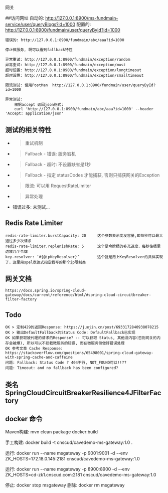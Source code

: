 网关

##访问网址
    自动的: http://127.0.0.1:8900/ms-fundmain-service/user/queryBlogs?id=1000
    配置的: http://127.0.0.1:8900/fundmain/user/queryById?id=1000

    错误的: http://127.0.0.1:8900/fundmain/abc/aaa?id=1000

    停止微服务, 既可以看到fallback特性

    异常重试: http://127.0.0.1:8900/fundmain/exception/random
    异常重试: http://127.0.0.1:8900/fundmain/exception/must
    超时设置: http://127.0.0.1:8900/fundmain/exception/longtimeout
    超时设置: http://127.0.0.1:8900/fundmain/exception/smalltimeout
    
    限流测试: 使用PostMan  http://127.0.0.1:8900/fundmain/user/queryById?id=1000

    异常测试:
        根据accept 返回json格式:
        curl 'http://127.0.0.1:8900/fundmain/abc/aaa?id=1000' --header 'Accept: application/json'

    

## 测试的相关特性
* > 重试机制
* > Fallback - 错误: 服务宕机 
* > Fallback - 超时: 不设置缺省是1秒
* > Fallback - 指定 statusCodes 才能捕获, 否则只捕获网关的Exception  
* > 限流: 可以用 RequestRateLimiter  
* > 异常处理
* 错误过多: 未测试...

## Redis Rate Limiter
    redis-rate-limiter.burstCapacity: 20     这个参数表示突发容量,即每秒可以最大通过多少次请求
    redis-rate-limiter.replenishRate: 5      这个是令牌桶的补充速度，每秒往桶里边放几个令牌
    key-resolver: ‘#{@ipKeyResolver}’        这个就是用上KeyResolver的具体实现了，这里用spel表达式指定我写的那个ip限制类


## 网关文档
    https://docs.spring.io/spring-cloud-gateway/docs/current/reference/html/#spring-cloud-circuitbreaker-filter-factory

## Todo 
    OK > 定制429的返回Response: https://juejin.cn/post/6933172840938078215
    OK > 输出DefaultFallback的Status Code: DefaultFallback已实现
    OK 如果获取被代理的请求的Response? -- 可以获取 Status, 其他没内容(否则网关的内存会被爆), 所以可以不拦截微服务的错误, 而在微服务侧做好错误处理
    OK 参考文章 Cache Response: https://stackoverflow.com/questions/65498001/spring-cloud-gateway-with-spring-cache-and-caffeine
    问题: Fallback: Status Code ? 404不行, NOT_FOUND可以!!??
    问题: Timeout: and no fallback has been configured?


## 类名 SpringCloudCircuitBreakerResilience4JFilterFactory    

## docker 命令

  Maven构建: mvn clean package docker:build

  手工构建: docker build -t cnscud/cavedemo-ms-gateway:1.0 .

  运行: docker run --name msgateway -p 9001:9001 -d  --env ZK_HOSTS=172.18.0.145:2181 cnscud/cavedemo-ms-gateway:1.0

  运行: docker run --name msgateway -p 8900:8900 -d  --env ZK_HOSTS=cd-zk1.cnscud.com:2181 cnscud/cavedemo-ms-gateway:1.0

  停止: docker stop msgateway
  删除: docker rm msgateway
